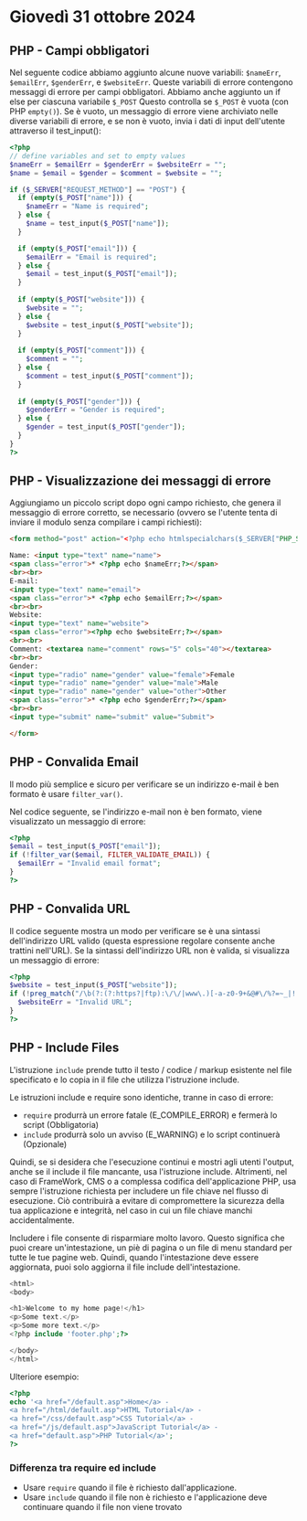 # Giovedì 31 ottobre 2024

## PHP - Campi obbligatori

Nel seguente codice abbiamo aggiunto alcune nuove variabili: `$nameErr`, `$emailErr`, `$genderErr`, e `$websiteErr`. Queste variabili di errore contengono messaggi di errore per campi obbligatori. Abbiamo anche aggiunto un if else per ciascuna variabile `$_POST` Questo controlla se `$_POST`  è vuota (con PHP `empty()`). Se è vuoto, un messaggio di errore viene archiviato nelle diverse variabili di errore, e se non è vuoto, invia i dati di input dell'utente attraverso il test_input():

```php
<?php
// define variables and set to empty values
$nameErr = $emailErr = $genderErr = $websiteErr = "";
$name = $email = $gender = $comment = $website = "";

if ($_SERVER["REQUEST_METHOD"] == "POST") {
  if (empty($_POST["name"])) {
    $nameErr = "Name is required";
  } else {
    $name = test_input($_POST["name"]);
  }

  if (empty($_POST["email"])) {
    $emailErr = "Email is required";
  } else {
    $email = test_input($_POST["email"]);
  }
  
  if (empty($_POST["website"])) {
    $website = "";
  } else {
    $website = test_input($_POST["website"]);
  }
  
  if (empty($_POST["comment"])) {
    $comment = "";
  } else {
    $comment = test_input($_POST["comment"]);
  }
  
  if (empty($_POST["gender"])) {
    $genderErr = "Gender is required";
  } else {
    $gender = test_input($_POST["gender"]);
  }
}
?>
```

## PHP - Visualizzazione dei messaggi di errore

Aggiungiamo un piccolo script dopo ogni campo richiesto, che genera il messaggio di errore corretto, se necessario (ovvero se l'utente tenta di inviare il modulo senza compilare i campi richiesti):

```html
<form method="post" action="<?php echo htmlspecialchars($_SERVER["PHP_SELF"]);?>">

Name: <input type="text" name="name">
<span class="error">* <?php echo $nameErr;?></span>
<br><br>
E-mail:
<input type="text" name="email">
<span class="error">* <?php echo $emailErr;?></span>
<br><br>
Website:
<input type="text" name="website">
<span class="error"><?php echo $websiteErr;?></span>
<br><br>
Comment: <textarea name="comment" rows="5" cols="40"></textarea>
<br><br>
Gender:
<input type="radio" name="gender" value="female">Female
<input type="radio" name="gender" value="male">Male
<input type="radio" name="gender" value="other">Other
<span class="error">* <?php echo $genderErr;?></span>
<br><br>
<input type="submit" name="submit" value="Submit">

</form>
```

## PHP - Convalida Email

Il modo più semplice e sicuro per verificare se un indirizzo e-mail è ben formato è usare `filter_var()`.

Nel codice seguente, se l'indirizzo e-mail non è ben formato, viene visualizzato un messaggio di errore:

```php
<?php
$email = test_input($_POST["email"]);
if (!filter_var($email, FILTER_VALIDATE_EMAIL)) {
  $emailErr = "Invalid email format";
}
?>
```

## PHP - Convalida URL

Il codice seguente mostra un modo per verificare se è una sintassi dell'indirizzo URL valido (questa espressione regolare consente anche trattini nell'URL). Se la sintassi dell'indirizzo URL non è valida, si visualizza un messaggio di errore:

```php
<?php
$website = test_input($_POST["website"]);
if (!preg_match("/\b(?:(?:https?|ftp):\/\/|www\.)[-a-z0-9+&@#\/%?=~_|!:,.;]*[-a-z0-9+&@#\/%=~_|]/i",$website)) {
  $websiteErr = "Invalid URL";
}  
?>
```

## PHP - Include Files

L'istruzione `include` prende tutto il testo / codice / markup esistente nel file specificato e lo copia in il file che utilizza l'istruzione include.

Le istruzioni include e require sono identiche, tranne in caso di errore:

- `require` produrrà un errore fatale (E_COMPILE_ERROR) e fermerà lo script (Obbligatoria)
- `include` produrrà solo un avviso (E_WARNING) e lo script continuerà (Opzionale)

Quindi, se si desidera che l'esecuzione continui e mostri agli utenti l'output, anche se il include il file mancante, usa l'istruzione include. Altrimenti, nel caso di FrameWork, CMS o a complessa codifica dell'applicazione PHP, usa sempre l'istruzione richiesta per includere un file chiave nel flusso di esecuzione. Ciò contribuirà a evitare di compromettere la sicurezza della tua applicazione e integrità, nel caso in cui un file chiave manchi accidentalmente.

Includere i file consente di risparmiare molto lavoro. Questo significa che puoi creare un'intestazione, un piè di pagina o un file di menu standard per tutte le tue pagine web. Quindi, quando l'intestazione deve essere aggiornata, puoi solo aggiorna il file include dell'intestazione.

```php
<html>
<body>

<h1>Welcome to my home page!</h1>
<p>Some text.</p>
<p>Some more text.</p>
<?php include 'footer.php';?>

</body>
</html>
```

Ulteriore esempio:
```php
<?php
echo '<a href="/default.asp">Home</a> -
<a href="/html/default.asp">HTML Tutorial</a> -
<a href="/css/default.asp">CSS Tutorial</a> -
<a href="/js/default.asp">JavaScript Tutorial</a> -
<a href="default.asp">PHP Tutorial</a>';
?>
```

### Differenza tra require ed include

- Usare `require` quando il file è richiesto dall'applicazione.
- Usare `include` quando il file non è richiesto e l'applicazione deve continuare quando il file non viene trovato